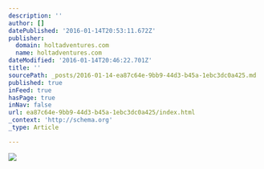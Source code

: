 ```yaml
---
description: ''
author: []
datePublished: '2016-01-14T20:53:11.672Z'
publisher:
  domain: holtadventures.com
  name: holtadventures.com
dateModified: '2016-01-14T20:46:22.701Z'
title: ''
sourcePath: _posts/2016-01-14-ea87c64e-9bb9-44d3-b45a-1ebc3dc0a425.md
published: true
inFeed: true
hasPage: true
inNav: false
url: ea87c64e-9bb9-44d3-b45a-1ebc3dc0a425/index.html
_context: 'http://schema.org'
_type: Article

---
```

![](http://holtadventures.com/wp-content/Gallery/Laos/DSC_0495.JPG)